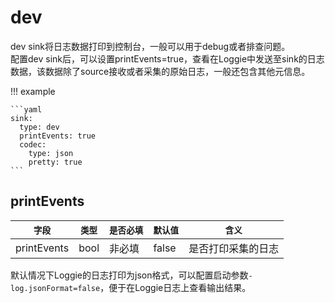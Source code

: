 # dev

dev sink将日志数据打印到控制台，一般可以用于debug或者排查问题。  
配置dev sink后，可以设置printEvents=true，查看在Loggie中发送至sink的日志数据，该数据除了source接收或者采集的原始日志，一般还包含其他元信息。

!!! example

    ```yaml
    sink:
      type: dev
      printEvents: true
      codec:
        type: json
        pretty: true
    ```

## printEvents

|    `字段`   |    `类型`    |  `是否必填`  |  `默认值`  |  `含义`  |
| ---------- | ----------- | ----------- | --------- | -------- |
| printEvents | bool  |    非必填    |    false  | 是否打印采集的日志 |

默认情况下Loggie的日志打印为json格式，可以配置启动参数`-log.jsonFormat=false`，便于在Loggie日志上查看输出结果。